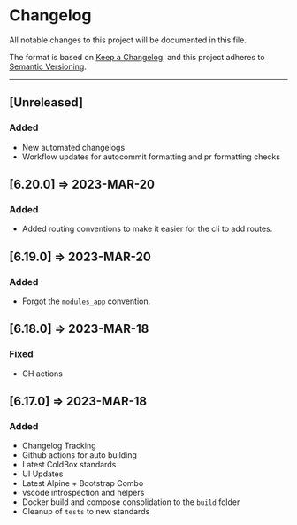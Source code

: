 # Changelog

All notable changes to this project will be documented in this file.

The format is based on [Keep a Changelog](https://keepachangelog.com/en/1.0.0/),
and this project adheres to [Semantic Versioning](https://semver.org/spec/v2.0.0.html).

----

## [Unreleased]

### Added

* New automated changelogs
* Workflow updates for autocommit formatting and pr formatting checks

## [6.20.0] => 2023-MAR-20

### Added

* Added routing conventions to make it easier for the cli to add routes.

## [6.19.0] => 2023-MAR-20

### Added

* Forgot the `modules_app` convention.

## [6.18.0] => 2023-MAR-18

### Fixed

* GH actions

## [6.17.0] => 2023-MAR-18

### Added

* Changelog Tracking
* Github actions for auto building
* Latest ColdBox standards
* UI Updates
* Latest Alpine + Bootstrap Combo
* vscode introspection and helpers
* Docker build and compose consolidation to the `build` folder
* Cleanup of `tests` to new standards
